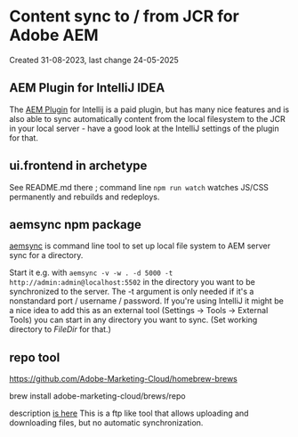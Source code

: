 # Content sync to / from JCR for Adobe AEM

Created 31-08-2023, last change 24-05-2025

## AEM Plugin for IntelliJ IDEA

The [AEM Plugin](https://plugins.jetbrains.com/plugin/9269-aem-ide) for Intellij
is a paid plugin, but has many nice features and is also able to sync automatically content from the local 
filesystem to the JCR in your local server - have a good look at the IntelliJ settings of the plugin for that.

## ui.frontend in archetype

See README.md there ; command line `npm run watch` watches JS/CSS permanently and rebuilds and redeploys.

## aemsync npm package

[aemsync](https://www.npmjs.com/package/aemsync) is command line tool to set up local file system to AEM server sync 
for a directory. 

Start it e.g. with `aemsync -v -w . -d 5000 -t http://admin:admin@localhost:5502` in the directory you want to be 
synchronized to the server.  The -t argument is only needed if it's a nonstandard port / username / password. If 
you're using IntelliJ it might be a nice idea to add this as an external tool (Settings -> Tools -> External Tools)
you can start in any directory you want to sync. (Set working directory to $FileDir$ for that.)

## repo tool

https://github.com/Adobe-Marketing-Cloud/homebrew-brews

brew install adobe-marketing-cloud/brews/repo

description [is here](https://experienceleague.adobe.com/en/docs/experience-manager-cloud-service/content/implementing/developer-tools/repo-tool)
This is a ftp like tool that allows uploading and downloading files, but no automatic synchronization.
